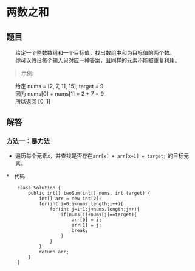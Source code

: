 # 两数之和

## 题目

&nbsp;&nbsp;&nbsp;&nbsp;&nbsp;&nbsp;给定一个整数数组和一个目标值，找出数组中和为目标值的两个数。<br/>
&nbsp;&nbsp;&nbsp;&nbsp;&nbsp;&nbsp;你可以假设每个输入只对应一种答案，且同样的元素不能被重复利用。<br/>

  >示例:

&nbsp;&nbsp;&nbsp;&nbsp;&nbsp;&nbsp;给定 nums = [2, 7, 11, 15], target = 9 <br/>
&nbsp;&nbsp;&nbsp;&nbsp;&nbsp;&nbsp;因为 nums[0] + nums[1] = 2 + 7 = 9<br/>
&nbsp;&nbsp;&nbsp;&nbsp;&nbsp;&nbsp;所以返回 [0, 1]

## 解答

### 方法一：暴力法

* 遍历每个元素x，并查找是否存在`arr[x] + arr[x+1] = target;` 的目标元素。

*　代码

        class Solution {
            public int[] twoSum(int[] nums, int target) {
                int[] arr = new int[2];
                for(int i=0;i<nums.length;i++){
                    for(int j=i+1;j<nums.length;j++){
                        if(nums[i]+nums[j]==target){
                            arr[0] = i;
                            arr[1] = j;
                            break;
                        }
                    }
                }
                return arr;
            }
        }

